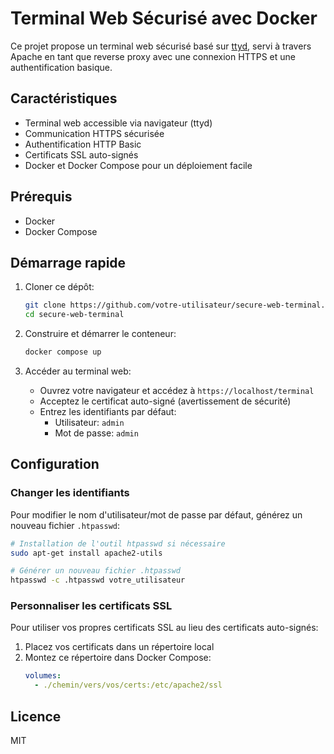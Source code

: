 # Terminal Web Sécurisé avec Docker

Ce projet propose un terminal web sécurisé basé sur [ttyd](https://github.com/tsl0922/ttyd), servi à travers Apache en tant que reverse proxy avec une connexion HTTPS et une authentification basique.

## Caractéristiques

- Terminal web accessible via navigateur (ttyd)
- Communication HTTPS sécurisée
- Authentification HTTP Basic
- Certificats SSL auto-signés
- Docker et Docker Compose pour un déploiement facile

## Prérequis

- Docker
- Docker Compose

## Démarrage rapide

1. Cloner ce dépôt:
   ```bash
   git clone https://github.com/votre-utilisateur/secure-web-terminal.git
   cd secure-web-terminal
   ```

2. Construire et démarrer le conteneur:
   ```bash
   docker compose up
   ```

3. Accéder au terminal web:
   - Ouvrez votre navigateur et accédez à `https://localhost/terminal`
   - Acceptez le certificat auto-signé (avertissement de sécurité)
   - Entrez les identifiants par défaut:
     - Utilisateur: `admin`
     - Mot de passe: `admin`

## Configuration

### Changer les identifiants

Pour modifier le nom d'utilisateur/mot de passe par défaut, générez un nouveau fichier `.htpasswd`:

```bash
# Installation de l'outil htpasswd si nécessaire
sudo apt-get install apache2-utils

# Générer un nouveau fichier .htpasswd
htpasswd -c .htpasswd votre_utilisateur
```

### Personnaliser les certificats SSL

Pour utiliser vos propres certificats SSL au lieu des certificats auto-signés:

1. Placez vos certificats dans un répertoire local
2. Montez ce répertoire dans Docker Compose:
   ```yaml
   volumes:
     - ./chemin/vers/vos/certs:/etc/apache2/ssl
   ```

## Licence

MIT 